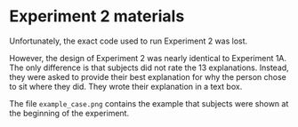 Experiment 2 materials
=======================

Unfortunately, the exact code used to run Experiment 2 was lost. 

However, the design of Experiment 2 was nearly identical to Experiment 1A. The only difference is that subjects did not rate the 13 explanations. Instead, they were asked to provide their best explanation for why the person chose to sit where they did. They wrote their explanation in a text box.

The file `example_case.png` contains the example that subjects were shown at the beginning of the experiment.